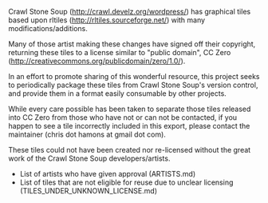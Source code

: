 Crawl Stone Soup (http://crawl.develz.org/wordpress/) has graphical tiles based upon rltiles (http://rltiles.sourceforge.net/) with many modifications/additions.

Many of those artist making these changes have signed off their copyright, returning these tiles to a license similar to "public domain", CC Zero (http://creativecommons.org/publicdomain/zero/1.0/).

In an effort to promote sharing of this wonderful resource, this project seeks to periodically package these tiles from Crawl Stone Soup's version control, and provide them in a format easily consumable by other projects.

While every care possible has been taken to separate those tiles released into CC Zero from those who have not or can not be contacted, if you happen to see a tile incorrectly included in this export, please contact the maintainer (chris dot hamons at gmail dot com).

These tiles could not have been created nor re-licensed without the great work of the Crawl Stone Soup developers/artists.

- List of artists who have given approval (ARTISTS.md)
- List of tiles that are not eligible for reuse due to unclear licensing (TILES_UNDER_UNKNOWN_LICENSE.md) 
